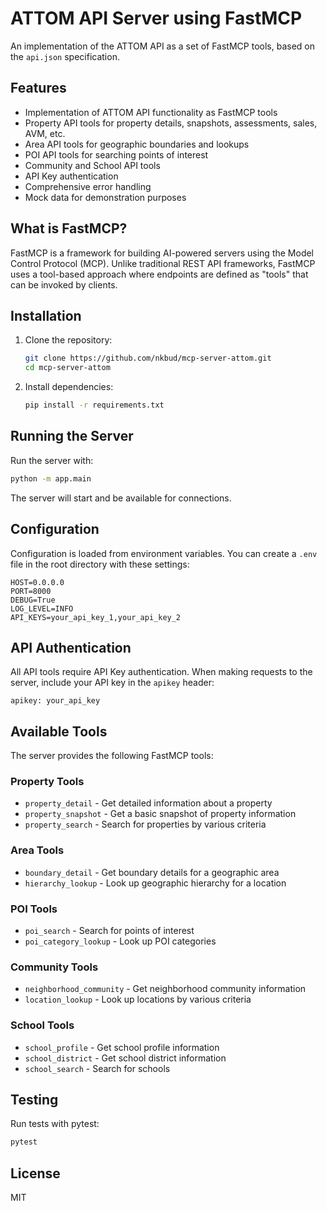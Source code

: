 # ATTOM API Server using FastMCP

An implementation of the ATTOM API as a set of FastMCP tools, based on the `api.json` specification.

## Features

- Implementation of ATTOM API functionality as FastMCP tools
- Property API tools for property details, snapshots, assessments, sales, AVM, etc.
- Area API tools for geographic boundaries and lookups
- POI API tools for searching points of interest
- Community and School API tools
- API Key authentication
- Comprehensive error handling
- Mock data for demonstration purposes

## What is FastMCP?

FastMCP is a framework for building AI-powered servers using the Model Control Protocol (MCP). Unlike traditional REST API frameworks, FastMCP uses a tool-based approach where endpoints are defined as "tools" that can be invoked by clients.

## Installation

1. Clone the repository:
   ```bash
   git clone https://github.com/nkbud/mcp-server-attom.git
   cd mcp-server-attom
   ```

2. Install dependencies:
   ```bash
   pip install -r requirements.txt
   ```

## Running the Server

Run the server with:

```bash
python -m app.main
```

The server will start and be available for connections.

## Configuration

Configuration is loaded from environment variables. You can create a `.env` file in the root directory with these settings:

```
HOST=0.0.0.0
PORT=8000
DEBUG=True
LOG_LEVEL=INFO
API_KEYS=your_api_key_1,your_api_key_2
```

## API Authentication

All API tools require API Key authentication. When making requests to the server, include your API key in the `apikey` header:

```
apikey: your_api_key
```

## Available Tools

The server provides the following FastMCP tools:

### Property Tools
- `property_detail` - Get detailed information about a property
- `property_snapshot` - Get a basic snapshot of property information
- `property_search` - Search for properties by various criteria

### Area Tools
- `boundary_detail` - Get boundary details for a geographic area
- `hierarchy_lookup` - Look up geographic hierarchy for a location

### POI Tools
- `poi_search` - Search for points of interest
- `poi_category_lookup` - Look up POI categories

### Community Tools
- `neighborhood_community` - Get neighborhood community information
- `location_lookup` - Look up locations by various criteria

### School Tools
- `school_profile` - Get school profile information
- `school_district` - Get school district information
- `school_search` - Search for schools

## Testing

Run tests with pytest:

```bash
pytest
```

## License

MIT